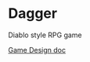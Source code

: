 # Dagger
Diablo style RPG game

[Game Design doc](https://docs.google.com/document/d/e/2PACX-1vTXz2DXrsveYrIc6YT1dCmrAhBKFbNL9dfbqPfx_-Pe2TdMwVWzKN-cNPcIrX2j6hDVYby7k3-wQUxq/pub)
